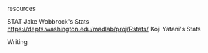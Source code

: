 resources

STAT
Jake Wobbrock's Stats https://depts.washington.edu/madlab/proj/Rstats/
Koji Yatani's Stats

Writing
